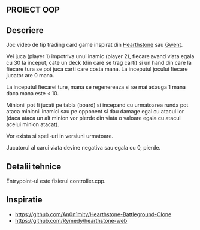 ## PROIECT OOP

## Descriere
Joc video de tip trading card game inspirat din [Hearthstone](https://en.wikipedia.org/wiki/Hearthstone) sau [Gwent](https://en.wikipedia.org/wiki/Gwent:_The_Witcher_Card_Game). 

Vei juca (player 1) impotriva unui inamic (player 2), fiecare avand viata egala cu 30 la inceput, cate un deck (din care se trag carti) si un hand din care la fiecare tura se pot juca carti care costa mana. La inceputul jocului fiecare jucator are 0 mana. 

La inceputul fiecarei ture, mana se regenereaza si se mai adauga 1 mana daca mana este < 10. 

Minionii pot fi jucati pe tabla (board) si incepand cu urmatoarea runda pot ataca minionii inamici sau pe opponent si dau damage egal cu atacul lor (daca ataca un alt minion vor pierde din viata o valoare egala cu atacul acelui minion atacat). 

Vor exista si spell-uri in versiuni urmatoare. 

Jucatorul al carui viata devine negativa sau egala cu 0, pierde. 

## Detalii tehnice

Entrypoint-ul este fisierul controller.cpp.

## Inspiratie
- https://github.com/An0n1mity/Hearthstone-Battleground-Clone
- https://github.com/Rymedy/hearthstone-web